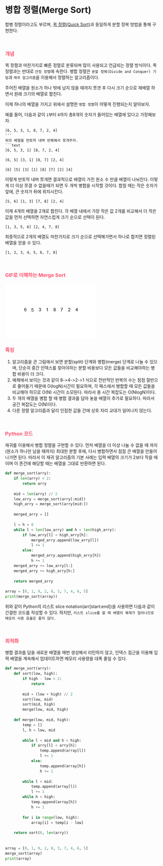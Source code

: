 # 병합 정렬(Merge Sort)
합병 정렬이라고도 부르며, [퀵 정렬(Quick Sort)](https://github.com/laagom/Tech-Knowledge/blob/main/Algorithm/%ED%80%B5%20%EC%A0%95%EB%A0%AC(Quick%20Sort).md)과 동일하게 분할 정복 방법을 통해 구현한다.

<br>

### <span style='color:hsl(350, 100%, 66%);'>개념</span>
퀵 정렬과 마찬가지로 빠른 정렬로 분류되며 많이 사용되고 언급되는 정렬 방식이다. 퀵 정렬과는 반대로 `안정 정렬`에 속한다. 병합 정렬은 `분할 정복(Divide and Conquer) 기법`과 `재귀 알고리즘`을 이용해서 정렬하는 알고리즘이다.

주어진 배열을 원소가 하나 밖에 남지 않을 때까지 쪼갠 후 다시 크기 순으로 재배열 하면서 원래 크기의 배열로 합친다.

이제 하나의 배열을 가지고 위에서 설명한 `병합 정렬`이 어떻게 진행되는지 알아보자.

예를 들어, 다음과 같이 `1`부터 `8`까지 총8개의 숫자가 들어있는 배열에 있다고 가정해보자.
```text
[6, 5, 3, 1, 8, 7, 2, 4]
'''
위의 배열을 반토막 내며 반복해서 쪼개주자.
```text
[6, 5, 3, 1] [8, 7, 2, 4]

[6, 5] [3, 1] [8, 7] [2, 4]

[6] [5] [3] [1] [8] [7] [2] [4]
```
이렇게 반토막 내며 쪼개면 결과적으로 배열이 가진 원소 수 만큼 배열이 나눠진다. 이렇게 더 이상 쪼갤 수 없을때가 되면 두 개씩 병합을 시작할 것이다. 합칠 때는 작은 숫자가 앞에, 큰 숫자가 뒤에 위치시킨다.

```text
[5, 6] [1, 3] [7, 8] [2, 4] 
```
이제 4개의 배열을 2개로 합친다. 각 배열 내에서 가장 작은 값 2개를 비교해서 더 작은 값을 먼저 선택하면 자연스럽게 크기 순으로 선택이 된다.

```text
[1, 3, 5, 6] [2, 4, 7, 8]
```
최종적으로 2개의 배열도 마찬가지로 크기 순으로 선택해가면서 하나로 합치면 정렬된 배열을 얻을 수 있다.

```text
[1, 2, 3, 4, 5, 6, 7, 8]
```

<br>

### <span style='color:hsl(350, 100%, 66%);'>GIF로 이해하는 Merge Sort</span>

<img src="../resources/merge-sort-001.gif">

<br>

### <span style='color:hsl(350, 100%, 66%);'>특징</span>
1. 알고리즘을 큰 그림에서 보면 분할(split) 단계와 병합(merge) 단계로 나눌 수 있으며, 단순히 중간 인덱스를 찾아야하는 분할 비용보다 모든 값들을 비교해야하는 병합 비용이 더 크다.
2. 예제에서 보이는 것과 같이 8->4->2->1 식으로 전반적인 반복의 수는 점점 절반으로 줄어들기 때문에 O(logN)시간이 필요하며, 각 패스에서 병합할 때 모든 값들을 비교해야 하므로 O(N) 시간이 소모된다. 따라서 총 시간 복잡도는 O(NlogN)이다.
3. 두 개의 배열을 병합 할 때 병합 결과를 담아 놓을 배열이 추가로 필요하다. 따라서 공간 복잡도는 O(N)이다.
4. 다른 정렬 알고리즘과 달리 인접한 값들 간에 상호 자리 교대가 일어나지 않는다.

<br>

### <span style='color:hsl(350, 100%, 66%);'>Python 코드</span>
재귀를 이용해서 병합 정렬을 구현할 수 있다. 먼저 배열을 더 이상 나눌 수 없을 때 까지(원소가 하나만 남을 때까지) 최대한 분할 후에, 다시 병합하면서 점점 큰 배열을 만들어 나가면 된다. 따라서 이 재귀 알고리즘의 기본 사례는 입력 배열의 크기가 2보다 작을 때이며 이 존건에 해당할 때는 배열을 그대로 반환하면 된다.
```python
def merge_sort(arry):
    if len(arry) < 2:
        return arry
    
    mid = len(arry) // 2
    low_arry = merge_sort(arry[:mid])
    high_arry = merge_sort(arry[mid:])

    merged_arry = []

    l = h = 0
    while l < len(low_arry) and h < len(high_arry):
        if low_arry[l] < high_arry[h]:
            merged_arry.append(low_arry[l])
            l += 1
        else:
            merged_arry.append(high_arry[h])
            h += 1
    merged_arry += low_arry[l:]
    merged_arry += high_arry[h:]

    return merged_arry

array = [0, 1, 9, 2, 8, 3, 7, 4, 6, 5]
print(merge_sort(array))
```
위와 같이 Python의 리스트 slice notation(arr[start:end])을 사용하면 다음과 같이 간결한 코드를 작성할 수 있다. 하지만, `리스트 slice를 할 때 배열의 복제가 일어나므로 메모리 사용 효율은 좋지 않다.`

<br>

### <span style='color:hsl(350, 100%, 66%);'>최적화</span>
병합 결과를 담을 새로운 배열을 매번 생성해서 리턴하지 않고, 인덱스 접근을 이용해 입력 배열을 계속해서 업데이트하면 메모리 사용량을 대폭 줄일 수 있다.
```python
def merge_sort(arry):
    def sort(low, high):
        if high - low < 2:
            return
        
        mid = (low + high) // 2
        sort(low, mid)
        sort(mid, high)
        merge(low, mid, high)

    def merge(low, mid, high):
        temp = []
        l, h = low, mid

        while l < mid and h < high:
            if arry[l] < arry[h]:
                temp.append(array[l])
                l += 1
            else:
                temp.append(array[h])
                h += 1

        while l < mid:
            temp.append(array[l])
            l += 1
        while h < high:
            temp.append(array[h])
            h += 1

        for i in range(low, high):
            array[i] = temp[i - low]

    return sort(0, len(arry))


array = [0, 1, 9, 2, 8, 3, 7, 4, 6, 5]
merge_sort(array)
print(array)
```
